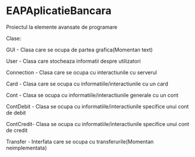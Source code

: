 # EAPAplicatieBancara
Proiectul la elemente avansate de programare

Clase:

GUI - Clasa care se ocupa de partea grafica(Momentan text)

User - Clasa care stocheaza informatii despre utilizatori

Connection - Clasa care se ocupa cu interactiunile cu serverul

Card - Clasa care se ocupa cu informatiile/interactiunile cu un card

Cont - Clasa se ocupa cu informatiile/interactiunile generale cu un cont

ContDebit - Clasa se ocupa cu informatiile/interactiunile specifice unui cont de debit

ContCredit- Clasa se ocupa cu informatiile/interactiunile specifice unui cont de credit

Transfer - Interfata care se ocupa cu transferurile(Momentan neimplementata)
